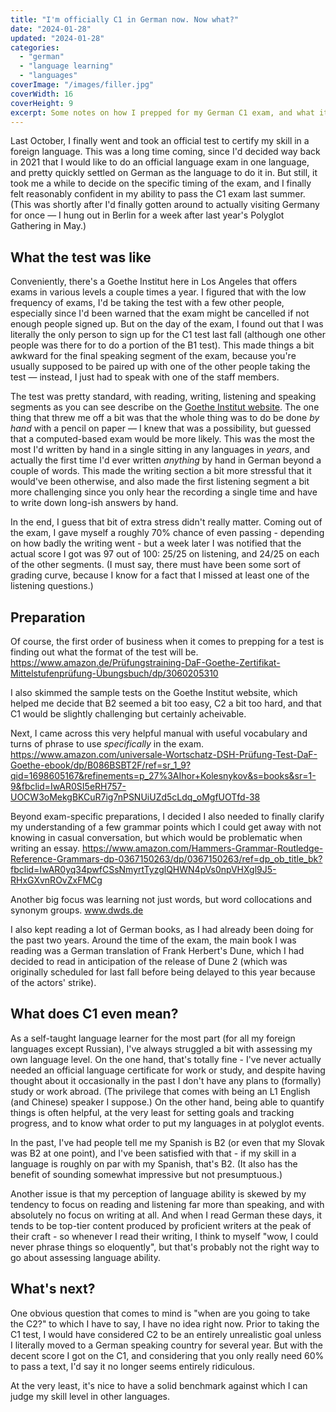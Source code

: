 ```yaml
---
title: "I'm officially C1 in German now. Now what?"
date: "2024-01-28"
updated: "2024-01-28"
categories: 
  - "german"
  - "language learning"
  - "languages"
coverImage: "/images/filler.jpg"
coverWidth: 16
coverHeight: 9
excerpt: Some notes on how I prepped for my German C1 exam, and what it means for my overall language learning situation.
---
```


Last October, I finally went and took an official test to certify my skill in a foreign language. This was a long time coming, since I'd decided way back in 2021 that I would like to do an official language exam in one language, and pretty quickly settled on German as the language to do it in. But still, it took me a while to decide on the specific timing of the exam, and I finally felt reasonably confident in my ability to pass the C1 exam last summer. (This was shortly after I'd finally gotten around to actually visiting Germany for once — I hung out in Berlin for a week after last year's Polyglot Gathering in May.)

## What the test was like

Conveniently, there's a Goethe Institut here in Los Angeles that offers exams in various levels a couple times a year. I figured that with the low frequency of exams, I'd be taking the test with a few other people, especially since I'd been warned that the exam might be cancelled if not enough people signed up. But on the day of the exam, I found out that I was literally the only person to sign up for the C1 test last fall (although one other people was there for to do a portion of the B1 test). This made things a bit awkward for the final speaking segment of the exam, because you're usually supposed to be paired up with one of the other people taking the test — instead, I just had to speak with one of the staff members.

The test was pretty standard, with reading, writing, listening and speaking segments as you can see describe on the <a href="https://bfu.goethe.de/c1mod/" target="_blank">Goethe Institut website</a>. The one thing that threw me off a bit was that the whole thing was to do be done *by hand* with a pencil on paper — I knew that was a possibility, but guessed that a computed-based exam would be more likely. This was the most the most I'd written by hand in a single sitting in any languages in *years*, and actually the first time I'd ever written *anything* by hand in German beyond a couple of words. This made the writing section a bit more stressful that it would've been otherwise, and also made the first listening segment a bit more challenging since you only hear the recording a single time and have to write down long-ish answers by hand. 

In the end, I guess that bit of extra stress didn't really matter. Coming out of the exam, I gave myself a roughly 70% chance of even passing - depending on how badly the writing went - but a week later I was notified that the actual score I got was 97 out of 100: 25/25 on listening, and 24/25 on each of the other segments. (I must say, there must have been some sort of grading curve, because I know for a fact that I missed at least one of the listening questions.)


## Preparation

Of course, the first order of business when it comes to prepping for a test is finding out what the format of the test will be.
https://www.amazon.de/Prüfungstraining-DaF-Goethe-Zertifikat-Mittelstufenprüfung-Übungsbuch/dp/3060205310

I also skimmed the sample tests on the Goethe Institut website, which helped me decide that B2 seemed a bit too easy, C2 a bit too hard, and that C1 would be slightly challenging but certainly acheivable.

Next, I came across this very helpful manual with useful vocabulary and turns of phrase to use *specifically* in the exam.
https://www.amazon.com/universale-Wortschatz-DSH-Prüfung-Test-DaF-Goethe-ebook/dp/B086BSBT2F/ref=sr_1_9?qid=1698605167&refinements=p_27%3AIhor+Kolesnykov&s=books&sr=1-9&fbclid=IwAR0SI5eRH757-UOCW3oMekgBKCuR7ig7nPSNUiUZd5cLdq_oMgfUOTfd-38

Beyond exam-specific preparations, I decided I also needed to finally clarify my understanding of a few grammar points which I could get away with not knowing in casual conversation, but which would be problematic when writing an essay.
https://www.amazon.com/Hammers-Grammar-Routledge-Reference-Grammars-dp-0367150263/dp/0367150263/ref=dp_ob_title_bk?fbclid=IwAR0yq34pwfCSsNmyrtTyzglQHWN4pVs0npVHXgl9J5-RHxGXvnROvZxFMCg

Another big focus was learning not just words, but word collocations and synonym groups.
www.dwds.de

I also kept reading a lot of German books, as I had already been doing for the past two years. Around the time of the exam, the main book I was reading was a German translation of Frank Herbert's Dune, which I had decided to read in anticipation of the release of Dune 2 (which was originally scheduled for last fall before being delayed to this year because of the actors' strike).

## What does C1 even mean?

As a self-taught language learner for the most part (for all my foreign languages except Russian), I've always struggled a bit with assessing my own language level. On the one hand, that's totally fine - I've never actually needed an official language certificate for work or study, and despite having thought about it occasionally in the past I don't have any plans to (formally) study or work abroad. (The privilege that comes with being an L1 English (and Chinese) speaker I suppose.) On the other hand, being able to quantify things is often helpful, at the very least for setting goals and tracking progress, and to know what order to put my languages in at polyglot events.

In the past, I've had people tell me my Spanish is B2 (or even that my Slovak was B2 at one point), and I've been satisfied with that - if my skill in a language is roughly on par with my Spanish, that's B2. (It also has the benefit of sounding somewhat impressive but not presumptuous.)

Another issue is that my perception of language ability is skewed by my tendency to focus on reading and listening far more than speaking, and with absolutely no focus on writing at all. And when I read German these days, it tends to be top-tier content produced by proficient writers at the peak of their craft - so whenever I read their writing, I think to myself "wow, I could never phrase things so eloquently", but that's probably not the right way to go about assessing language ability.

## What's next?

One obvious question that comes to mind is "when are you going to take the C2?" to which I have to say, I have no idea right now. Prior to taking the C1 test, I would have considered C2 to be an entirely unrealistic goal unless I literally moved to a German speaking country for several year. But with the decent score I got on the C1, and considering that you only really need 60% to pass a text, I'd say it no longer seems entirely ridiculous.

At the very least, it's nice to have a solid benchmark against which I can judge my skill level in other languages. 